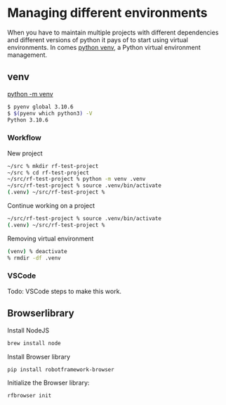 # Managing different environments

When you have to maintain multiple projects with different dependencies and different versions of python it pays of to start using virtual environments. In comes [python venv](https://docs.python.org/3/library/venv.html), a Python virtual environment management.

## venv

[python -m venv](https://docs.python.org/3/library/venv.html)

``` bash
$ pyenv global 3.10.6
$ $(pyenv which python3) -V
Python 3.10.6
```

### Workflow

New project
``` bash
~/src % mkdir rf-test-project
~/src % cd rf-test-project
~/src/rf-test-project % python -m venv .venv
~/src/rf-test-project % source .venv/bin/activate
(.venv) ~/src/rf-test-project %
``` 

Continue working on a project
``` bash
~/src/rf-test-project % source .venv/bin/activate
(.venv) ~/src/rf-test-project %
```

Removing virtual environment
``` bash
(venv) % deactivate
% rmdir -df .venv
```

### VSCode
Todo: VSCode steps to make this work.

## Browserlibrary

Install NodeJS
``` bash
brew install node
```

Install Browser library
``` bash
pip install robotframework-browser
```

Initialize the Browser library:
``` bash
rfbrowser init 
```
